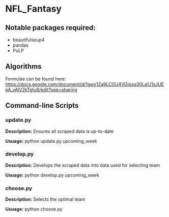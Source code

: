 # NFL_Fantasy

## Notable packages required:
* beautifulsoup4
* pandas
* PuLP

## Algorithms
Formulae can be found here: https://docs.google.com/document/d/1gwx1Za9LCGU4VGipsq30La1J1sJUEpA_yAlV2kTgtu8/edit?usp=sharing

## Command-line Scripts
### update.py
**Description:** Ensures all scraped data is up-to-date

**Usuage:** python update.py upcoming_week

### develop.py
**Description:** Develops the scraped data into data used for selecting team

**Usuage:** python develop.py upcoming_week

### choose.py
**Description:** Selects the optimal team

**Usuage:** python choose.py 

